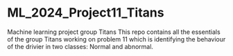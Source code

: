# ML_2024_Project11_Titans
Machine learning project group Titans 
This repo contains all the essentials of the group Titans working on problem 11 which is identifying the behaviour of the drivier in two classes: Normal and abnormal. 
